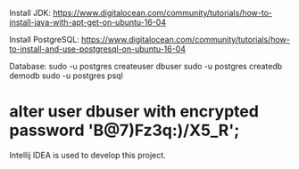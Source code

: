 Install JDK:
https://www.digitalocean.com/community/tutorials/how-to-install-java-with-apt-get-on-ubuntu-16-04

Install PostgreSQL:
https://www.digitalocean.com/community/tutorials/how-to-install-and-use-postgresql-on-ubuntu-16-04

Database:
sudo -u postgres createuser dbuser
sudo -u postgres createdb demodb
sudo -u postgres psql
# alter user dbuser with encrypted password 'B@7)Fz3q:)/X5_R';

Intellij IDEA is used to develop this project.
